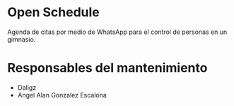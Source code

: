 # Open Schedule
Agenda de citas por medio de WhatsApp para el control de personas en un gimnasio.

# Responsables del mantenimiento
* Daligz
* Angel Alan Gonzalez Escalona
